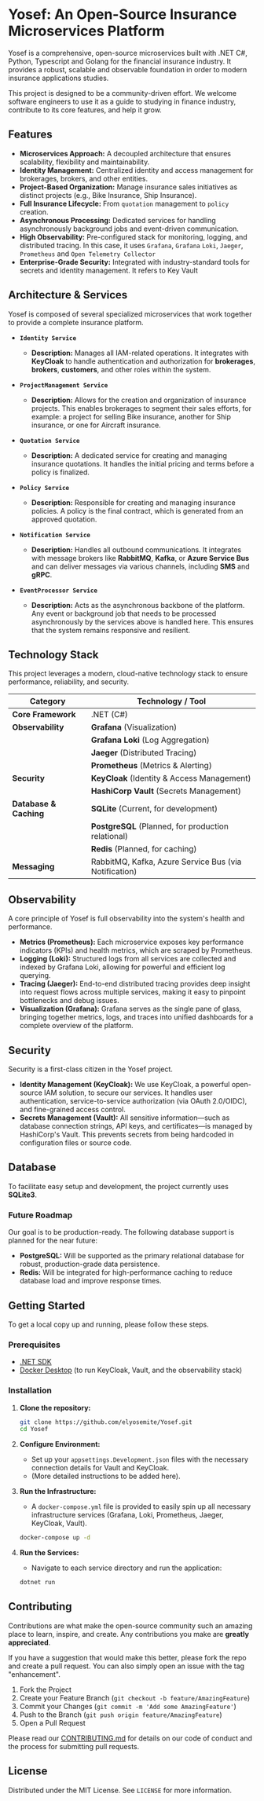 # Yosef: An Open-Source Insurance Microservices Platform

[](https://www.google.com/search?q=https://github.com/elyosemite/Yosef)
[](https://opensource.org/licenses/MIT)
[](https://www.google.com/search?q=./CONTRIBUTING.md)

Yosef is a comprehensive, open-source microservices built with .NET C#, Python, Typescript and Golang for the financial insurance industry. It provides a robust, scalable and observable foundation in order to modern insurance applications studies.

This project is designed to be a community-driven effort. We welcome software engineers to use it as a guide to studying in finance industry, contribute to its core features, and help it grow.

## Features

  * **Microservices Approach:** A decoupled architecture that ensures scalability, flexibility and maintainability.
  * **Identity Management:** Centralized identity and access management for brokerages, brokers, and other entities.
  * **Project-Based Organization:** Manage insurance sales initiatives as distinct projects (e.g., Bike Insurance, Ship Insurance).
  * **Full Insurance Lifecycle:** From `quotation` management to `policy` creation.
  * **Asynchronous Processing:** Dedicated services for handling asynchronously background jobs and event-driven communication.
  * **High Observability:** Pre-configured stack for monitoring, logging, and distributed tracing. In this case, it uses ``Grafana``, ``Grafana`` ``Loki``, ``Jaeger``, ``Prometheus`` and `Open Telemetry Collector`
  * **Enterprise-Grade Security:** Integrated with industry-standard tools for secrets and identity management. It refers to Key Vault

## Architecture & Services

Yosef is composed of several specialized microservices that work together to provide a complete insurance platform.

  * **`Identity Service`**

      * **Description:** Manages all IAM-related operations. It integrates with **KeyCloak** to handle authentication and authorization for **brokerages**, **brokers**, **customers**, and other roles within the system.

  * **`ProjectManagement Service`**

      * **Description:** Allows for the creation and organization of insurance projects. This enables brokerages to segment their sales efforts, for example: a project for selling Bike insurance, another for Ship insurance, or one for Aircraft insurance.

  * **`Quotation Service`**

      * **Description:** A dedicated service for creating and managing insurance quotations. It handles the initial pricing and terms before a policy is finalized.

  * **`Policy Service`**

      * **Description:** Responsible for creating and managing insurance policies. A policy is the final contract, which is generated from an approved quotation.

  * **`Notification Service`**

      * **Description:** Handles all outbound communications. It integrates with message brokers like **RabbitMQ**, **Kafka**, or **Azure Service Bus** and can deliver messages via various channels, including **SMS** and **gRPC**.

  * **`EventProcessor Service`**

      * **Description:** Acts as the asynchronous backbone of the platform. Any event or background job that needs to be processed asynchronously by the services above is handled here. This ensures that the system remains responsive and resilient.

## Technology Stack

This project leverages a modern, cloud-native technology stack to ensure performance, reliability, and security.

| Category                | Technology / Tool                                     |
| ----------------------- | ----------------------------------------------------- |
| **Core Framework** | .NET (C\#)                                             |
| **Observability** | **Grafana** (Visualization)                           |
|                         | **Grafana Loki** (Log Aggregation)                    |
|                         | **Jaeger** (Distributed Tracing)                        |
|                         | **Prometheus** (Metrics & Alerting)                     |
| **Security** | **KeyCloak** (Identity & Access Management)           |
|                         | **HashiCorp Vault** (Secrets Management)              |
| **Database & Caching** | **SQLite** (Current, for development)                 |
|                         | **PostgreSQL** (Planned, for production relational)   |
|                         | **Redis** (Planned, for caching)                      |
| **Messaging** | RabbitMQ, Kafka, Azure Service Bus (via Notification) |

## Observability

A core principle of Yosef is full observability into the system's health and performance.

  * **Metrics (Prometheus):** Each microservice exposes key performance indicators (KPIs) and health metrics, which are scraped by Prometheus.
  * **Logging (Loki):** Structured logs from all services are collected and indexed by Grafana Loki, allowing for powerful and efficient log querying.
  * **Tracing (Jaeger):** End-to-end distributed tracing provides deep insight into request flows across multiple services, making it easy to pinpoint bottlenecks and debug issues.
  * **Visualization (Grafana):** Grafana serves as the single pane of glass, bringing together metrics, logs, and traces into unified dashboards for a complete overview of the platform.

## Security

Security is a first-class citizen in the Yosef project.

  * **Identity Management (KeyCloak):** We use KeyCloak, a powerful open-source IAM solution, to secure our services. It handles user authentication, service-to-service authorization (via OAuth 2.0/OIDC), and fine-grained access control.
  * **Secrets Management (Vault):** All sensitive information—such as database connection strings, API keys, and certificates—is managed by HashiCorp's Vault. This prevents secrets from being hardcoded in configuration files or source code.

## Database

To facilitate easy setup and development, the project currently uses **SQLite3**.

### Future Roadmap

Our goal is to be production-ready. The following database support is planned for the near future:

  * **PostgreSQL:** Will be supported as the primary relational database for robust, production-grade data persistence.
  * **Redis:** Will be integrated for high-performance caching to reduce database load and improve response times.

## Getting Started

To get a local copy up and running, please follow these steps.

### Prerequisites

  * [.NET SDK](https://dotnet.microsoft.com/download)
  * [Docker Desktop](https://www.docker.com/products/docker-desktop) (to run KeyCloak, Vault, and the observability stack)

### Installation

1.  **Clone the repository:**

    ```sh
    git clone https://github.com/elyosemite/Yosef.git
    cd Yosef
    ```

2.  **Configure Environment:**

      * Set up your `appsettings.Development.json` files with the necessary connection details for Vault and KeyCloak.
      * (More detailed instructions to be added here).

3.  **Run the Infrastructure:**

      * A `docker-compose.yml` file is provided to easily spin up all necessary infrastructure services (Grafana, Loki, Prometheus, Jaeger, KeyCloak, Vault).

    <!-- end list -->

    ```sh
    docker-compose up -d
    ```

4.  **Run the Services:**

      * Navigate to each service directory and run the application:

    <!-- end list -->

    ```sh
    dotnet run
    ```

## Contributing

Contributions are what make the open-source community such an amazing place to learn, inspire, and create. Any contributions you make are **greatly appreciated**.

If you have a suggestion that would make this better, please fork the repo and create a pull request. You can also simply open an issue with the tag "enhancement".

1.  Fork the Project
2.  Create your Feature Branch (`git checkout -b feature/AmazingFeature`)
3.  Commit your Changes (`git commit -m 'Add some AmazingFeature'`)
4.  Push to the Branch (`git push origin feature/AmazingFeature`)
5.  Open a Pull Request

Please read our [CONTRIBUTING.md](https://www.google.com/search?q=./CONTRIBUTING.md) for details on our code of conduct and the process for submitting pull requests.

## License

Distributed under the MIT License. See `LICENSE` for more information.